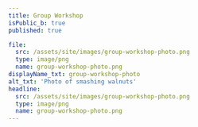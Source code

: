 ```yaml
---
title: Group Workshop
isPublic_b: true
published: true

file:
  src: /assets/site/images/group-workshop-photo.png
  type: image/png
  name: group-workshop-photo.png
displayName_txt: group-workshop-photo
alt_txt: 'Photo of smashing walnuts'
headline:
  src: /assets/site/images/group-workshop-photo.png
  type: image/png
  name: group-workshop-photo.png
---
```

